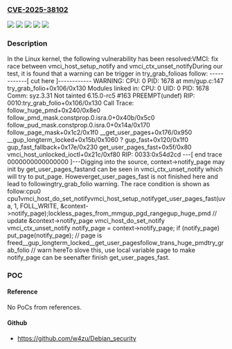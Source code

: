 ### [CVE-2025-38102](https://cve.mitre.org/cgi-bin/cvename.cgi?name=CVE-2025-38102)
![](https://img.shields.io/static/v1?label=Product&message=Linux&color=blue)
![](https://img.shields.io/static/v1?label=Version&message=&color=brightgreen)
![](https://img.shields.io/static/v1?label=Version&message=4.0%20&color=brightgreen)
![](https://img.shields.io/static/v1?label=Version&message=a1d88436d53a75e950db15834b3d2f8c0c358fdc%20&color=brightgreen)
![](https://img.shields.io/static/v1?label=Vulnerability&message=n%2Fa&color=blue)

### Description

In the Linux kernel, the following vulnerability has been resolved:VMCI: fix race between vmci_host_setup_notify and vmci_ctx_unset_notifyDuring our test, it is found that a warning can be trigger in try_grab_folioas follow:  ------------[ cut here ]------------  WARNING: CPU: 0 PID: 1678 at mm/gup.c:147 try_grab_folio+0x106/0x130  Modules linked in:  CPU: 0 UID: 0 PID: 1678 Comm: syz.3.31 Not tainted 6.15.0-rc5 #163 PREEMPT(undef)  RIP: 0010:try_grab_folio+0x106/0x130  Call Trace:   <TASK>   follow_huge_pmd+0x240/0x8e0   follow_pmd_mask.constprop.0.isra.0+0x40b/0x5c0   follow_pud_mask.constprop.0.isra.0+0x14a/0x170   follow_page_mask+0x1c2/0x1f0   __get_user_pages+0x176/0x950   __gup_longterm_locked+0x15b/0x1060   ? gup_fast+0x120/0x1f0   gup_fast_fallback+0x17e/0x230   get_user_pages_fast+0x5f/0x80   vmci_host_unlocked_ioctl+0x21c/0xf80  RIP: 0033:0x54d2cd  ---[ end trace 0000000000000000 ]---Digging into the source, context->notify_page may init by get_user_pages_fastand can be seen in vmci_ctx_unset_notify which will try to put_page. Howeverget_user_pages_fast is not finished here and lead to followingtry_grab_folio warning. The race condition is shown as follow:cpu0			cpu1vmci_host_do_set_notifyvmci_host_setup_notifyget_user_pages_fast(uva, 1, FOLL_WRITE, &context->notify_page);lockless_pages_from_mmgup_pgd_rangegup_huge_pmd  // update &context->notify_page			vmci_host_do_set_notify			vmci_ctx_unset_notify			notify_page = context->notify_page;			if (notify_page)			put_page(notify_page);	// page is freed__gup_longterm_locked__get_user_pagesfollow_trans_huge_pmdtry_grab_folio // warn hereTo slove this, use local variable page to make notify_page can be seenafter finish get_user_pages_fast.

### POC

#### Reference
No PoCs from references.

#### Github
- https://github.com/w4zu/Debian_security

